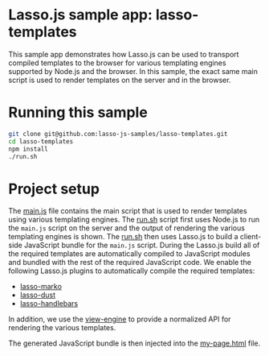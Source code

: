 Lasso.js sample app: lasso-templates
====================================

This sample app demonstrates how Lasso.js can be used to transport compiled templates to the browser for various templating engines supported by Node.js and the browser. In this sample, the exact same main script is used to render templates on the server and in the browser.

# Running this sample

```bash
git clone git@github.com:lasso-js-samples/lasso-templates.git
cd lasso-templates
npm install
./run.sh
```

# Project setup

The [main.js](./main.js) file contains the main script that is used to render templates using various templating engines. The [run.sh](./run.sh) script first uses Node.js to run the `main.js` script on the server and the output of rendering the various templating engines is shown. The [run.sh](./run.sh) then uses Lasso.js to build a client-side JavaScript bundle for the `main.js` script. During the Lasso.js build all of the required templates are automatically compiled to JavaScript modules and bundled with the rest of the required JavaScript code. We enable the following Lasso.js plugins to automatically compile the required templates:

- [lasso-marko](https://github.com/lasso-js/lasso-marko)
- [lasso-dust](https://github.com/lasso-js/lasso-dust)
- [lasso-handlebars](https://github.com/lasso-js/lasso-handlebars)

In addition, we use the [view-engine](https://github.com/raptorjs/view-engine) to provide a normalized API for rendering the various templates.

The generated JavaScript bundle is then injected into the [my-page.html](./my-page.html) file.